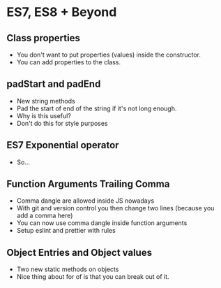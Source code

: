 # ES7, ES8 + Beyond

## Class properties
* You don't want to put properties (values) inside the constructor.
* You can add properties to the class.

## padStart and padEnd
* New string methods
* Pad the start of end of the string if it's not long enough.
* Why is this useful? 
* Don't do this for style purposes 

## ES7 Exponential operator
* So...

## Function Arguments Trailing Comma
* Comma dangle are allowed inside JS nowadays
* With git and version control you then change two lines (because you add a comma here)
* You can now use comma dangle inside function arguments
* Setup eslint and prettier with rules

## Object Entries and Object values
* Two new static methods on objects
* Nice thing about for of is that you can break out of it.
